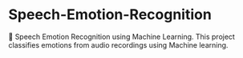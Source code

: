 # Speech-Emotion-Recognition
🎤 Speech Emotion Recognition using Machine Learning. This project classifies emotions from audio recordings using Machine learning.

